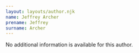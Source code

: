 ```yaml
---
layout: layouts/author.njk
name: Jeffrey Archer
prename: Jeffrey
surname: Archer
---
```

No additional information is available for this author.

